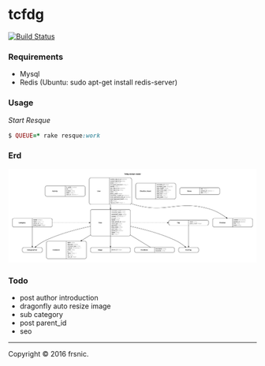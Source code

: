 # tcfdg 

[![Build Status](https://travis-ci.org/frsnic/tcfdg.svg?branch=master)](https://travis-ci.org/frsnic/tcfdg)

### Requirements

* Mysql
* Redis (Ubuntu: sudo apt-get install redis-server)

### Usage

*Start Resque*
```ruby
$ QUEUE=* rake resque:work
```

### Erd
![tcfdg](https://raw.githubusercontent.com/frsnic/tcfdg/master/erd.jpg)

### Todo

* post author introduction
* dragonfly auto resize image
* sub category
* post parent_id
* seo

--------------------------
Copyright © 2016 frsnic.
